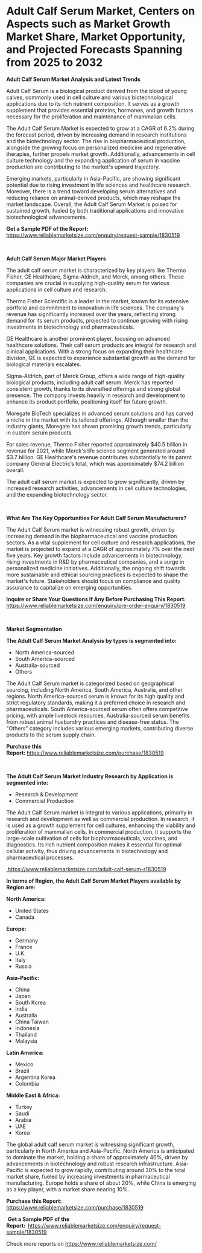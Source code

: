 <p><h1>Adult Calf Serum Market, Centers on Aspects such as Market Growth Market Share, Market Opportunity, and Projected Forecasts Spanning from 2025 to 2032</h1></p><p><strong>Adult Calf Serum Market Analysis and Latest Trends</strong></p>
<p><p>Adult Calf Serum is a biological product derived from the blood of young calves, commonly used in cell culture and various biotechnological applications due to its rich nutrient composition. It serves as a growth supplement that provides essential proteins, hormones, and growth factors necessary for the proliferation and maintenance of mammalian cells.</p><p>The Adult Calf Serum Market is expected to grow at a CAGR of 6.2% during the forecast period, driven by increasing demand in research institutions and the biotechnology sector. The rise in biopharmaceutical production, alongside the growing focus on personalized medicine and regenerative therapies, further propels market growth. Additionally, advancements in cell culture technology and the expanding application of serum in vaccine production are contributing to the market's upward trajectory.</p><p>Emerging markets, particularly in Asia-Pacific, are showing significant potential due to rising investment in life sciences and healthcare research. Moreover, there is a trend toward developing serum alternatives and reducing reliance on animal-derived products, which may reshape the market landscape. Overall, the Adult Calf Serum Market is poised for sustained growth, fueled by both traditional applications and innovative biotechnological advancements.</p></p>
<p><strong>Get a Sample PDF of the Report:&nbsp;</strong> <a href="https://www.reliablemarketsize.com/enquiry/request-sample/1830519?utm_campaign=3131&utm_medium=2&utm_source=Github&utm_content=ia&utm_term=09032025&utm_id=adult-calf-serum">https://www.reliablemarketsize.com/enquiry/request-sample/1830519</a></p>
<p>&nbsp;</p>
<p><strong>Adult Calf Serum Major Market Players</strong></p>
<p><p>The adult calf serum market is characterized by key players like Thermo Fisher, GE Healthcare, Sigma-Aldrich, and Merck, among others. These companies are crucial in supplying high-quality serum for various applications in cell culture and research.</p><p>Thermo Fisher Scientific is a leader in the market, known for its extensive portfolio and commitment to innovation in life sciences. The company's revenue has significantly increased over the years, reflecting strong demand for its serum products, projected to continue growing with rising investments in biotechnology and pharmaceuticals.</p><p>GE Healthcare is another prominent player, focusing on advanced healthcare solutions. Their calf serum products are integral for research and clinical applications. With a strong focus on expanding their healthcare division, GE is expected to experience substantial growth as the demand for biological materials escalates.</p><p>Sigma-Aldrich, part of Merck Group, offers a wide range of high-quality biological products, including adult calf serum. Merck has reported consistent growth, thanks to its diversified offerings and strong global presence. The company invests heavily in research and development to enhance its product portfolio, positioning itself for future growth.</p><p>Moregate BioTech specializes in advanced serum solutions and has carved a niche in the market with its tailored offerings. Although smaller than the industry giants, Moregate has shown promising growth trends, particularly in custom serum products.</p><p>For sales revenue, Thermo Fisher reported approximately $40.5 billion in revenue for 2021, while Merck's life science segment generated around $3.7 billion. GE Healthcare's revenue contributes substantially to its parent company General Electric’s total, which was approximately $74.2 billion overall.</p><p>The adult calf serum market is expected to grow significantly, driven by increased research activities, advancements in cell culture technologies, and the expanding biotechnology sector.</p></p>
<p>&nbsp;</p>
<p><strong>What Are The Key Opportunities For Adult Calf Serum Manufacturers?</strong></p>
<p><p>The Adult Calf Serum market is witnessing robust growth, driven by increasing demand in the biopharmaceutical and vaccine production sectors. As a vital supplement for cell culture and research applications, the market is projected to expand at a CAGR of approximately 7% over the next five years. Key growth factors include advancements in biotechnology, rising investments in R&D by pharmaceutical companies, and a surge in personalized medicine initiatives. Additionally, the ongoing shift towards more sustainable and ethical sourcing practices is expected to shape the market's future. Stakeholders should focus on compliance and quality assurance to capitalize on emerging opportunities.</p></p>
<p><strong>Inquire or Share Your Questions If Any Before Purchasing This Report:</strong> <a href="https://www.reliablemarketsize.com/enquiry/pre-order-enquiry/1830519?utm_campaign=3131&utm_medium=2&utm_source=Github&utm_content=ia&utm_term=09032025&utm_id=adult-calf-serum">https://www.reliablemarketsize.com/enquiry/pre-order-enquiry/1830519</a></p>
<p>&nbsp;</p>
<p><strong>Market Segmentation</strong></p>
<p><strong>The Adult Calf Serum Market Analysis by types is segmented into:</strong></p>
<p><ul><li>North America-sourced</li><li>South America-sourced</li><li>Australia-sourced</li><li>Others</li></ul></p>
<p><p>The Adult Calf Serum market is categorized based on geographical sourcing, including North America, South America, Australia, and other regions. North America-sourced serum is known for its high quality and strict regulatory standards, making it a preferred choice in research and pharmaceuticals. South America-sourced serum often offers competitive pricing, with ample livestock resources. Australia-sourced serum benefits from robust animal husbandry practices and disease-free status. The "Others" category includes various emerging markets, contributing diverse products to the serum supply chain.</p></p>
<p><strong>Purchase this Report:&nbsp;</strong><a href="https://www.reliablemarketsize.com/purchase/1830519?utm_campaign=3131&utm_medium=2&utm_source=Github&utm_content=ia&utm_term=09032025&utm_id=adult-calf-serum">https://www.reliablemarketsize.com/purchase/1830519</a></p>
<p>&nbsp;</p>
<p><strong>The Adult Calf Serum Market Industry Research by Application is segmented into:</strong></p>
<p><ul><li>Research & Development</li><li>Commercial Production</li></ul></p>
<p><p>The Adult Calf Serum market is integral to various applications, primarily in research and development as well as commercial production. In research, it is used as a growth supplement for cell cultures, enhancing the viability and proliferation of mammalian cells. In commercial production, it supports the large-scale cultivation of cells for biopharmaceuticals, vaccines, and diagnostics. Its rich nutrient composition makes it essential for optimal cellular activity, thus driving advancements in biotechnology and pharmaceutical processes.</p></p>
<p><a href="https://www.reliablemarketsize.com/adult-calf-serum-r1830519?utm_campaign=3131&utm_medium=2&utm_source=Github&utm_content=ia&utm_term=09032025&utm_id=adult-calf-serum">&nbsp;https://www.reliablemarketsize.com/adult-calf-serum-r1830519</a></p>
<p><strong>In terms of Region, the Adult Calf Serum Market Players available by Region are:</strong></p>
<p>
    <p> <strong> North America: </strong>
        <ul>
            <li>United States</li>
            <li>Canada</li>
        </ul>
        </p> 
    <p> <strong> Europe: </strong>
        <ul>
            <li>Germany</li>
            <li>France</li>
            <li>U.K.</li>
            <li>Italy</li>
            <li>Russia</li>
        </ul>
        </p> 
    <p> <strong> Asia-Pacific: </strong>
        <ul>
            <li>China</li>
            <li>Japan</li>
            <li>South Korea</li>
            <li>India</li>
            <li>Australia</li>
            <li>China Taiwan</li>
            <li>Indonesia</li>
            <li>Thailand</li>
            <li>Malaysia</li>
        </ul>
        </p> 
    <p> <strong> Latin America: </strong>
        <ul>
            <li>Mexico</li>
            <li>Brazil</li>
            <li>Argentina Korea</li>
            <li>Colombia</li>
        </ul>
        </p> 
    <p> <strong> Middle East & Africa: </strong>
        <ul>
            <li>Turkey</li>
            <li>Saudi</li>
            <li>Arabia</li>
            <li>UAE</li>
            <li>Korea</li>
        </ul>
    </p>
    </p>
<p><p>The global adult calf serum market is witnessing significant growth, particularly in North America and Asia-Pacific. North America is anticipated to dominate the market, holding a share of approximately 40%, driven by advancements in biotechnology and robust research infrastructure. Asia-Pacific is expected to grow rapidly, contributing around 30% to the total market share, fueled by increasing investments in pharmaceutical manufacturing. Europe holds a share of about 20%, while China is emerging as a key player, with a market share nearing 10%.</p></p>
<p><strong>Purchase this Report: </strong><a href="https://www.reliablemarketsize.com/purchase/1830519?utm_campaign=3131&utm_medium=2&utm_source=Github&utm_content=ia&utm_term=09032025&utm_id=adult-calf-serum">https://www.reliablemarketsize.com/purchase/1830519</a></p>
<p>&nbsp;<strong>Get a Sample PDF of the Report:&nbsp;&nbsp;</strong><a href="https://www.reliablemarketsize.com/enquiry/request-sample/1830519?utm_campaign=3131&utm_medium=2&utm_source=Github&utm_content=ia&utm_term=09032025&utm_id=adult-calf-serum">https://www.reliablemarketsize.com/enquiry/request-sample/1830519</a></p>
<p><strong></strong></p>
<p>Check more reports on <a href="https://www.reliablemarketsize.com/?utm_campaign=3131&utm_medium=2&utm_source=Github&utm_content=ia&utm_term=09032025&utm_id=adult-calf-serum">https://www.reliablemarketsize.com/</a></p>
